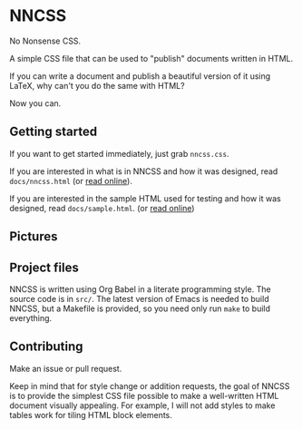 NNCSS
=====

No Nonsense CSS.

A simple CSS file that can be used to "publish" documents written in HTML.

If you can write a document and publish a beautiful version of it using LaTeX,
why can't you do the same with HTML?

Now you can.

Getting started
---------------

If you want to get started immediately, just grab `nncss.css`.

If you are interested in what is in NNCSS and how it was designed, read
`docs/nncss.html` (or [read online][1]).

[1]: https://rawgit.com/darkfeline/nncss/master/doc/nncss.html

If you are interested in the sample HTML used for testing and how it was
designed, read `docs/sample.html`. (or [read online][2])

[2]: https://rawgit.com/darkfeline/nncss/master/doc/sample.html

Pictures
--------

Project files
-------------

NNCSS is written using Org Babel in a literate programming style.  The source
code is in `src/`.  The latest version of Emacs is needed to build NNCSS, but a
Makefile is provided, so you need only run `make` to build everything.

Contributing
------------

Make an issue or pull request.

Keep in mind that for style change or addition requests, the goal of NNCSS is to
provide the simplest CSS file possible to make a well-written HTML document
visually appealing.  For example, I will not add styles to make tables work for
tiling HTML block elements.
